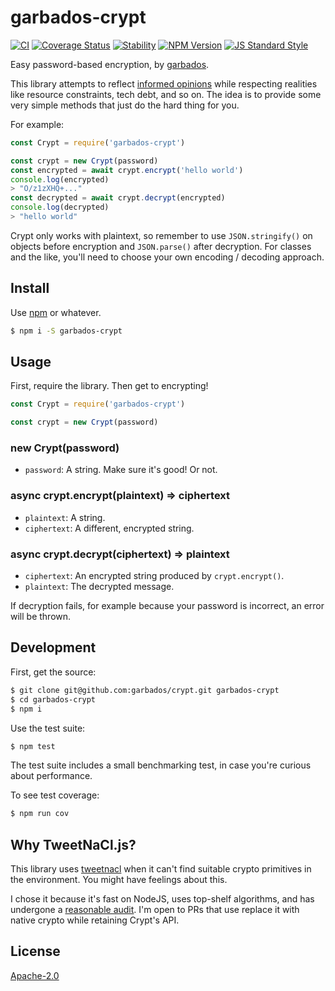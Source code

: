 # garbados-crypt

[![CI](https://github.com/garbados/crypt/actions/workflows/ci.yaml/badge.svg)](https://github.com/garbados/crypt/actions/workflows/ci.yaml)
[![Coverage Status](https://coveralls.io/repos/github/garbados/crypt/badge.svg?branch=master)](https://coveralls.io/github/garbados/crypt?branch=master)
[![Stability](https://img.shields.io/badge/stability-stable-green.svg?style=flat-square)](https://nodejs.org/api/documentation.html#documentation_stability_index)
[![NPM Version](https://img.shields.io/npm/v/garbados-crypt.svg?style=flat-square)](https://www.npmjs.com/package/garbados-crypt)
[![JS Standard Style](https://img.shields.io/badge/code%20style-standard-brightgreen.svg?style=flat-square)](https://github.com/feross/standard)

Easy password-based encryption, by [garbados](https://garbados.github.io/my-blog/).

This library attempts to reflect [informed opinions](https://latacora.micro.blog/2018/04/03/cryptographic-right-answers.html) while respecting realities like resource constraints, tech debt, and so on. The idea is to provide some very simple methods that just do the hard thing for you.

For example:

```javascript
const Crypt = require('garbados-crypt')

const crypt = new Crypt(password)
const encrypted = await crypt.encrypt('hello world')
console.log(encrypted)
> "O/z1zXHQ+..."
const decrypted = await crypt.decrypt(encrypted)
console.log(decrypted)
> "hello world"
```

Crypt only works with plaintext, so remember to use `JSON.stringify()` on objects before encryption and `JSON.parse()` after decryption. For classes and the like, you'll need to choose your own encoding / decoding approach.

## Install

Use [npm](https://www.npmjs.com/) or whatever.

```bash
$ npm i -S garbados-crypt
```

## Usage

First, require the library. Then get to encrypting!

```javascript
const Crypt = require('garbados-crypt')

const crypt = new Crypt(password)
```

### new Crypt(password)

- `password`: A string. Make sure it's good! Or not.

### async crypt.encrypt(plaintext) => ciphertext

- `plaintext`: A string.
- `ciphertext`: A different, encrypted string.

### async crypt.decrypt(ciphertext) => plaintext

- `ciphertext`: An encrypted string produced by `crypt.encrypt()`.
- `plaintext`: The decrypted message.

If decryption fails, for example because your password is incorrect, an error will be thrown.

## Development

First, get the source:

```bash
$ git clone git@github.com:garbados/crypt.git garbados-crypt
$ cd garbados-crypt
$ npm i
```

Use the test suite:

```bash
$ npm test
```

The test suite includes a small benchmarking test, in case you're curious about performance.

To see test coverage:

```bash
$ npm run cov
```

## Why TweetNaCl.js?

This library uses [tweetnacl](https://www.npmjs.com/package/tweetnacl) when it can't find suitable crypto primitives in the environment. You might have feelings about this.

I chose it because it's fast on NodeJS, uses top-shelf algorithms, and has undergone a [reasonable audit](https://www.npmjs.com/package/tweetnacl#audits). I'm open to PRs that use replace it with native crypto while retaining Crypt's API.

## License

[Apache-2.0](https://www.apache.org/licenses/LICENSE-2.0)
